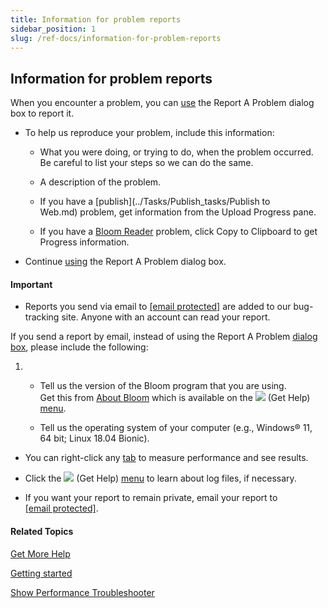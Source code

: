 ```yaml
---
title: Information for problem reports
sidebar_position: 1
slug: /ref-docs/information-for-problem-reports
---
```


## Information for problem reports

When you encounter a problem, you can [use](../User_Interface/Dialog_boxes/Report_A_Problem_dialog_box.md) the Report A Problem dialog box to report it.

-   To help us reproduce your problem, include this information:
    
    -   What you were doing, or trying to do, when the problem occurred. Be careful to list your steps so we can do the same.
        
    -   A description of the problem.
        
    -   If you have a [publish](../Tasks/Publish_tasks/Publish to Web.md) problem, get information from the Upload Progress pane.
        
    -   If you have a [Bloom Reader](../Tasks/Publish_tasks/Share_your_BloomPUB_file.md) problem, click Copy to Clipboard to get Progress information.
        
-   Continue [using](../User_Interface/Dialog_boxes/Report_A_Problem_dialog_box.md) the Report A Problem dialog box.
    

#### Important

-   Reports you send via email to [\[email protected\]](/cdn-cgi/l/email-protection#b191d8c2c2c4d4c2f1d3dddededcddd8d3c3d0c3c89fdec3d6 "mailto: issues@bloomlibrary.org") are added to our bug-tracking site. Anyone with an account can read your report.
    

If you send a report by email, instead of using the Report A Problem [dialog box](../User_Interface/Dialog_boxes/Report_A_Problem_dialog_box.md), please include the following:

1.  -   Tell us the version of the Bloom program that you are using.  
        Get this from [About Bloom](../User_Interface/Help_menu/Help_menu.md) which is available on the ![](/ref-docs-assets/images/User_Interface/Toolbar/HelpButtonBW.png) (Get Help) [menu](../User_Interface/Help_menu/Help_menu.md).
        
    -   Tell us the operating system of your computer (e.g., Windows® 11, 64 bit; Linux 18.04 Bionic).
        

-   You can right-click any [tab](../User_Interface/Tabs/Tabs_overview.md) to measure performance and see results.
    
-   Click the ![](/ref-docs-assets/images/User_Interface/Toolbar/HelpButtonBW.png) (Get Help) [menu](../User_Interface/Help_menu/Help_menu.md) to learn about log files, if necessary.
    
-   If you want your report to remain private, email your report to [\[email protected\]](/cdn-cgi/l/email-protection#2e5e5c47584f5a4b6e4c4241414342474c5c4f5c5700415c49 "mailto:private@bloomlibrary.org").
    

#### Related Topics

[Get More Help](Get_More_Help.md)

[Getting started](Getting_started.md)

[Show Performance Troubleshooter](../User_Interface/Dialog_boxes/Settings_dialog_box.md)